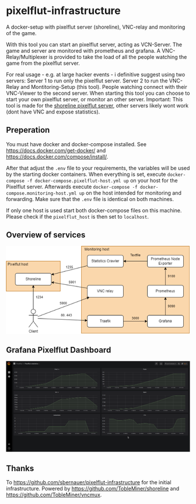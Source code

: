 # pixelflut-infrastructure
A docker-setup with pixelflut server (shoreline), VNC-relay and monitoring of the game.

With this tool you can start an pixelflut server, acting as VCN-Server.
The game and server are monitored with prometheus and grafana.
A VNC-Relay/Multiplexer is provided to take the load of all the people watching the game from the pixelflut server.

For real usage - e.g. at large hacker events - i definitive suggest using two servers:
Server 1 to run only the pixelflut server.
Server 2 to run the VNC-Relay and Montitoring-Setup (this tool).
People watching connect with their VNC-Viewer to the second server.
When starting this tool you can choose to start your own pixelflut server, or monitor an other server.
Important: This tool is made for the [shoreline pixelflut server](https://github.com/TobleMiner/shoreline), other servers likely wont work (dont have VNC and expose statistics).

## Preperation
You must have docker and docker-compose installed. See https://docs.docker.com/get-docker/ and https://docs.docker.com/compose/install/.

After that adjust the `.env` file to your requirements, the variables will be used by the starting docker containers.
When everything is set, execute `docker-compose -f docker-compose.pixelflut-host.yml up` on your host for the Pixelflut server.
Afterwards execute `docker-compose -f docker-compose.monitoring-host.yml up` on the host intended for monitoring and forwarding.
Make sure that the `.env` file is identical on both machines.

If only one host is used start both docker-compose files on this machine.
Please check if the `pixelflut_host` is then set to `localhost`.

## Overview of services
![Overview of services](docs/images/services.png?raw=true "Overview of services")

## Grafana Pixelflut Dashboard
![Grafana Pixelflut Dashboard](docs/images/dashboard.png?raw=true "Grafana Pixelflut Dashboard")

## Thanks
To https://github.com/sbernauer/pixelflut-infrastructure for the initial infrastructure.
Powered by https://github.com/TobleMiner/shoreline and https://github.com/TobleMiner/vncmux.
